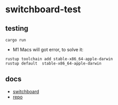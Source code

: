 # switchboard-test
## testing
```
cargo run
```
* M1 Macs will got error, to solve it:
```
rustup toolchain add stable-x86_64-apple-darwin
rustup default  stable-x86_64-apple-darwin
```
## docs
* [switchboard](https://getting-started.switchboard.xyz/)
* [repo](https://github.com/switchboard-xyz/switchboard-aggregator)